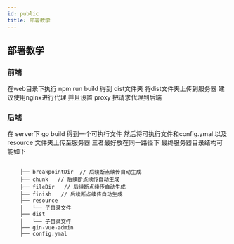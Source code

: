```yaml
---
id: public
title: 部署教学
---
```


## 部署教学

### 前端

在web目录下执行 npm run build 得到 dist文件夹 将dist文件夹上传到服务器 建议使用nginx进行代理 并且设置 proxy 把请求代理到后端

### 后端

在 server下 go build 得到一个可执行文件 然后将可执行文件和config.ymal 以及 resource 文件夹上传至服务器 三者最好放在同一路径下 最终服务器目录结构可能如下 

```shell

    ├── breakpointDir  // 后续断点续传自动生成
    ├── chunk   // 后续断点续传自动生成
    ├── fileDir   // 后续断点续传自动生成
    ├── finish   // 后续断点续传自动生成
    ├── resource
    │   └── 子目录文件					
    ├── dist
    │   └── 子目录文件
    ├── gin-vue-admin
    ├── config.ymal
    
```